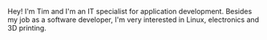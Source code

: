Hey!
I'm Tim and I'm an IT specialist for application development.
Besides my job as a software developer, I'm very interested in Linux, electronics and 3D printing.